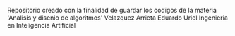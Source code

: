 Repositorio creado con la finalidad de guardar los codigos de la materia 'Analisis y disenio de algoritmos' 
Velazquez Arrieta Eduardo Uriel
Ingenieria en Inteligencia Artificial 
